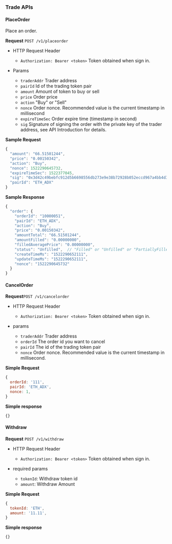 
### Trade APIs

#### PlaceOrder

Place an order.

**Request** `POST /v1/placeorder`

- HTTP Request Header
  - `Authorization: Bearer <token>` Token obtained when sign in.

- Params
  - `traderAddr` Trader address
  - `pairId` Id of the trading token pair
  - `amount` Amount of token to buy or sell
  - `price` Order price
  - `action` "Buy" or "Sell"
  - `nonce` Order nonce. Recommended value is the current timestamp in millisecond
  - `expireTimeSec` Order expire time (timestamp in second)
  - `sig` Signature of signing the order with the private key of the trader address, see API Introduction for details.

**Sample Request**

```js
{
  "amount": "66.51501244",
  "price": "0.00150342",
  "action": "Buy",
  "nonce": 1522290645732,
  "expireTimeSec": 1522377045,
  "sig": "0x3d42c49bebfc912d5b6698556db273e9e38b72928b052eccd967a4bb4d31cb007b363a1a30d45ee5055b64a8a7d8bac7fc1d4d2f3009d910b856467699a58b4f00",
  "pairId": "ETH_ADX"
}
```

**Sample Response**

```js
{
  "order": {
    "orderId": "10000051",
    "pairId": "ETH_ADX",
    "action": "Buy",
    "price": "0.00150342",
    "amountTotal": "66.51501244",
    "amountFilled": "0.00000000",
    "filledAveragePrice": "0.00000000",
    "status": "Unfilled",  // "Filled" or "Unfilled" or "PartiallyFilled"
    "createTimeMs": "1522290652111",
    "updateTimeMs": "1522290652111",
    "nonce": "1522290645732"
  }
}
```

#### CancelOrder

**Request**`POST /v1/cancelorder`

- HTTP Request Header
  - `Authorization: Bearer <token>` Token obtained when sign in.

- params
  - `traderAddr` Trader address
  - `orderId` The order id you want to cancel
  - `pairId` The id of the trading token pair
  - `nonce` Order nonce. Recommended value is the current timestamp in millisecond.

**Simple Request**

```js
{
  orderId: '111',
  pairId: 'ETH_ADX',
  nonce: 1,
}
```

**Simple response**

```js
{}
```

#### Withdraw

**Request** `POST /v1/withdraw`

- HTTP Request Header
  - `Authorization: Bearer <token>` Token obtained when sign in.

- required params
  - `tokenId`:  Withdraw token id
  - `amount`: Withdraw Amount

**Simple Request**

```js
{
  tokenId: 'ETH',
  amount: '11.11',
}
```

**Simple response**

```js
{}
```
